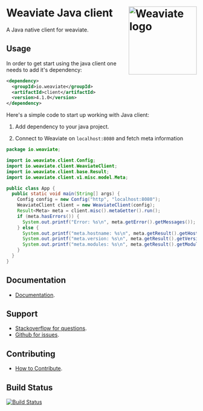 # Weaviate Java client  <img alt='Weaviate logo' src='https://raw.githubusercontent.com/weaviate/weaviate/19de0956c69b66c5552447e84d016f4fe29d12c9/docs/assets/weaviate-logo.png' width='180' align='right' />

A Java native client for weaviate.

## Usage

In order to get start using the java client one needs to add it's dependency:

```xml
<dependency>
  <groupId>io.weaviate</groupId>
  <artifactId>client</artifactId>
  <version>4.1.0</version>
</dependency>
```

Here's a simple code to start up working with Java client:

1. Add dependency to your java project.

2. Connect to Weaviate on `localhost:8080` and fetch meta information

```java
package io.weaviate;

import io.weaviate.client.Config;
import io.weaviate.client.WeaviateClient;
import io.weaviate.client.base.Result;
import io.weaviate.client.v1.misc.model.Meta;

public class App {
  public static void main(String[] args) {
    Config config = new Config("http", "localhost:8080");
    WeaviateClient client = new WeaviateClient(config);
    Result<Meta> meta = client.misc().metaGetter().run();
    if (meta.hasErrors()) {
      System.out.printf("Error: %s\n", meta.getError().getMessages());
    } else {
      System.out.printf("meta.hostname: %s\n", meta.getResult().getHostname());
      System.out.printf("meta.version: %s\n", meta.getResult().getVersion());
      System.out.printf("meta.modules: %s\n", meta.getResult().getModules());
    }
  }
}
```

## Documentation

- [Documentation](https://weaviate.io/developers/weaviate/current/client-libraries/java.html).

## Support

- [Stackoverflow for questions](https://stackoverflow.com/questions/tagged/weaviate).
- [Github for issues](https://github.com/weaviate/java-client/issues).

## Contributing

- [How to Contribute](https://github.com/weaviate/java-client/blob/main/CONTRIBUTE.md).

## Build Status

[![Build Status](https://github.com/weaviate/java-client/actions/workflows/.github/workflows/test.yaml/badge.svg?branch=main)](https://github.com/weaviate/java-client/actions/workflows/.github/workflows/test.yaml)
